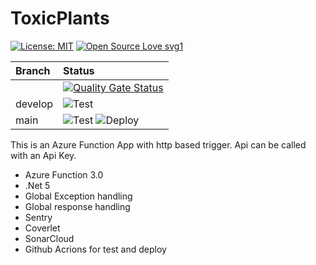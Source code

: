 # ToxicPlants

[![License: MIT](https://img.shields.io/badge/License-MIT-yellow.svg)](https://opensource.org/licenses/MIT) [![Open Source Love svg1](https://badges.frapsoft.com/os/v1/open-source.svg?v=103)](https://github.com/ellerbrock/open-source-badges/)

| Branch | Status |   
| :--- | :--- |
| |  [![Quality Gate Status](https://sonarcloud.io/api/project_badges/measure?project=anniekvandijk_ToxicPlants&metric=alert_status)](https://sonarcloud.io/summary/new_code?id=anniekvandijk_ToxicPlants)| 
| develop  | ![Test](https://github.com/animundo/ToxicPlants/actions/workflows/DotNetTest.yml/badge.svg?branch=develop)  |
| main  | ![Test](https://github.com/animundo/ToxicPlants/actions/workflows/DotNetTest.yml/badge.svg?branch=main) ![Deploy](https://github.com/animundo/ToxicPlants/actions/workflows/DotNetAzurePublish.yml/badge.svg?branch=main)|

This is an Azure Function App with http based trigger. Api can be called with an Api Key.   

- Azure Function 3.0
- .Net 5
- Global Exception handling
- Global response handling
- Sentry
- Coverlet
- SonarCloud
- Github Acrions for test and deploy
